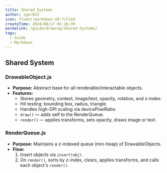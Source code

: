 ```yaml
---
title: Shared Systems
author: igor023
icon: fluent:markdown-20-filled
createTime: 2024/08/17 01:16:39
permalink: /guide/drawing/Shared-Systems/
tags:
  - Guide
  - Markdown
---
```

## Shared System

### DrawableObject.js

- **Purpose:** Abstract base for all renderable/interactable objects.  
- **Features:**  
  - Stores geometry, context, image/text, opacity, rotation, and z-index.
  - Hit testing: bounding box, radius, triangle.
  - Handles high-DPI scaling via devicePixelRatio.
  - `draw()` — adds self to the RenderQueue.
  - `render()` — applies transforms, sets opacity, draws image or text.

### RenderQueue.js

- **Purpose:** Maintains a z-indexed queue (min-heap) of DrawableObjects.
- **Flow:**  
  1. Insert objects via `insert(obj)`.
  2. On `render()`, sorts by z-index, clears, applies transforms, and calls each object's `render()`.


